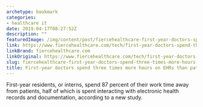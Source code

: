 ```yaml
---
archetype: bookmark
categories:
- healthcare it
date: 2019-04-17T08:27:52Z
description: ""
featuredImage: /img/content/post/fiercehealthcare-first-year-doctors-spend-three-times-more-hours-on-ehrs-than-patient-care.jpg
link: https://www.fiercehealthcare.com/tech/first-year-doctors-spend-three-times-more-hours-ehrs-than-patient-care
linkBrand: fiercehealthcare.com
linkOriginal: https://www.fiercehealthcare.com/tech/first-year-doctors-spend-three-times-more-hours-ehrs-than-patient-care
slug: fiercehealthcare-first-year-doctors-spend-three-times-more-hours-on-ehrs-than-patient-care
title: First-year doctors spend three times more hours on EHRs than patient care
---
```

First-year residents, or interns, spend 87 percent of their work time away from patients, half of which is spent interacting with electronic health records and documentation, according to a new study.
